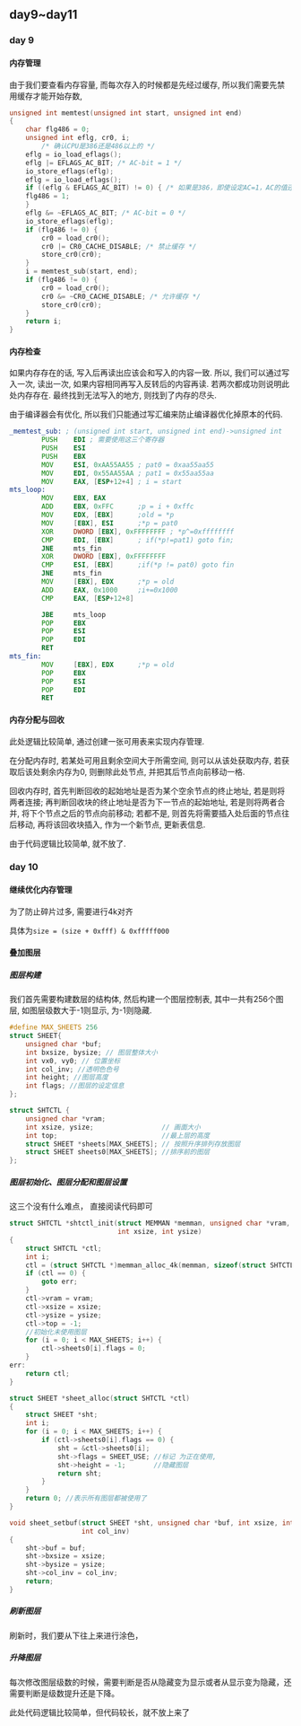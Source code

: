 ## day9~day11

### day 9

#### 内存管理

由于我们要查看内存容量, 而每次存入的时候都是先经过缓存, 所以我们需要先禁用缓存才能开始存数, 

```c
unsigned int memtest(unsigned int start, unsigned int end)
{
    char flg486 = 0;
    unsigned int eflg, cr0, i;
        /* 确认CPU是386还是486以上的 */
    eflg = io_load_eflags();
    eflg |= EFLAGS_AC_BIT; /* AC-bit = 1 */
    io_store_eflags(eflg);
    eflg = io_load_eflags();
    if ((eflg & EFLAGS_AC_BIT) != 0) { /* 如果是386，即使设定AC=1，AC的值还会自动回到0 */
    flg486 = 1;
    }
    eflg &= ~EFLAGS_AC_BIT; /* AC-bit = 0 */
    io_store_eflags(eflg);
    if (flg486 != 0) {
        cr0 = load_cr0();
        cr0 |= CR0_CACHE_DISABLE; /* 禁止缓存 */
        store_cr0(cr0);
    }
    i = memtest_sub(start, end);
    if (flg486 != 0) {
        cr0 = load_cr0();
        cr0 &= ~CR0_CACHE_DISABLE; /* 允许缓存 */
        store_cr0(cr0);
    }
    return i;
}
```

#### 内存检查

如果内存存在的话, 写入后再读出应该会和写入的内容一致. 所以, 我们可以通过写入一次, 读出一次, 如果内容相同再写入反转后的内容再读.  若两次都成功则说明此处内存存在. 最终找到无法写入的地方, 则找到了内存的尽头.

由于编译器会有优化, 所以我们只能通过写汇编来防止编译器优化掉原本的代码.

``` asm
_memtest_sub: ; (unsigned int start, unsigned int end)->unsigned int
		PUSH	EDI ; 需要使用这三个寄存器
		PUSH 	ESI
		PUSH 	EBX
		MOV		ESI, 0xAA55AA55 ; pat0 = 0xaa55aa55
		MOV 	EDI, 0x55AA55AA ; pat1 = 0x55aa55aa
		MOV 	EAX, [ESP+12+4] ; i = start
mts_loop:
		MOV 	EBX, EAX
		ADD 	EBX, 0xFFC		;p = i + 0xffc
		MOV		EDX, [EBX] 		;old = *p
		MOV 	[EBX], ESI 		;*p = pat0
		XOR 	DWORD [EBX], 0xFFFFFFFF ; *p^=0xffffffff
		CMP 	EDI, [EBX] 		; if(*p!=pat1) goto fin;
		JNE 	mts_fin
		XOR 	DWORD [EBX], 0xFFFFFFFF
		CMP 	ESI, [EBX] 		;if(*p != pat0) goto fin
		JNE 	mts_fin
		MOV 	[EBX], EDX 		;*p = old
		ADD 	EAX, 0x1000  	;i+=0x1000
		CMP 	EAX, [ESP+12+8]

		JBE 	mts_loop
		POP 	EBX
		POP 	ESI
		POP 	EDI
		RET
mts_fin:
		MOV 	[EBX], EDX 	 	;*p = old
		POP 	EBX
		POP 	ESI
		POP 	EDI
		RET
```

#### 内存分配与回收

此处逻辑比较简单, 通过创建一张可用表来实现内存管理. 

在分配内存时, 若某处可用且剩余空间大于所需空间, 则可以从该处获取内存, 若获取后该处剩余内存为0, 则删除此处节点, 并把其后节点向前移动一格.

回收内存时, 首先判断回收的起始地址是否为某个空余节点的终止地址, 若是则将两者连接; 再判断回收块的终止地址是否为下一节点的起始地址, 若是则将两者合并, 将下个节点之后的节点向前移动; 若都不是, 则首先将需要插入处后面的节点往后移动, 再将该回收块插入, 作为一个新节点, 更新表信息.

由于代码逻辑比较简单, 就不放了.

### day 10

#### 继续优化内存管理

为了防止碎片过多, 需要进行4k对齐

具体为`size = (size + 0xfff) & 0xfffff000`

#### 叠加图层

##### 图层构建

我们首先需要构建数层的结构体, 然后构建一个图层控制表, 其中一共有256个图层, 如图层级数大于-1则显示, 为-1则隐藏.

```c
#define MAX_SHEETS 256
struct SHEET{
    unsigned char *buf;
    int bxsize, bysize; // 图层整体大小
    int vx0, vy0; // 位置坐标
    int col_inv; //透明色色号
    int height; //图层高度
    int flags; //图层的设定信息
};

struct SHTCTL {
    unsigned char *vram;
    int xsize, ysize;                 // 画面大小
    int top;                          //最上层的高度
    struct SHEET *sheets[MAX_SHEETS]; // 按照升序排列存放图层
    struct SHEET sheets0[MAX_SHEETS]; //排序前的图层
};
```

##### 图层初始化、图层分配和图层设置

这三个没有什么难点， 直接阅读代码即可

```c
struct SHTCTL *shtctl_init(struct MEMMAN *memman, unsigned char *vram,
                           int xsize, int ysize)
{
    struct SHTCTL *ctl;
    int i;
    ctl = (struct SHTCTL *)memman_alloc_4k(memman, sizeof(struct SHTCTL));
    if (ctl == 0) {
        goto err;
    }
    ctl->vram = vram;
    ctl->xsize = xsize;
    ctl->ysize = ysize;
    ctl->top = -1;
    //初始化未使用图层
    for (i = 0; i < MAX_SHEETS; i++) {
        ctl->sheets0[i].flags = 0;
    }
err:
    return ctl;
}

struct SHEET *sheet_alloc(struct SHTCTL *ctl)
{
    struct SHEET *sht;
    int i;
    for (i = 0; i < MAX_SHEETS; i++) {
        if (ctl->sheets0[i].flags == 0) {
            sht = &ctl->sheets0[i];
            sht->flags = SHEET_USE; //标记 为正在使用,
            sht->height = -1;       //隐藏图层
            return sht;
        }
    }
    return 0; //表示所有图层都被使用了
}

void sheet_setbuf(struct SHEET *sht, unsigned char *buf, int xsize, int ysize,
                  int col_inv)
{
    sht->buf = buf;
    sht->bxsize = xsize;
    sht->bysize = ysize;
    sht->col_inv = col_inv;
    return;
}
```

##### 刷新图层

刷新时，我们要从下往上来进行涂色，



##### 升降图层

每次修改图层级数的时候，需要判断是否从隐藏变为显示或者从显示变为隐藏，还需要判断是级数提升还是下降。

此处代码逻辑比较简单，但代码较长，就不放上来了

